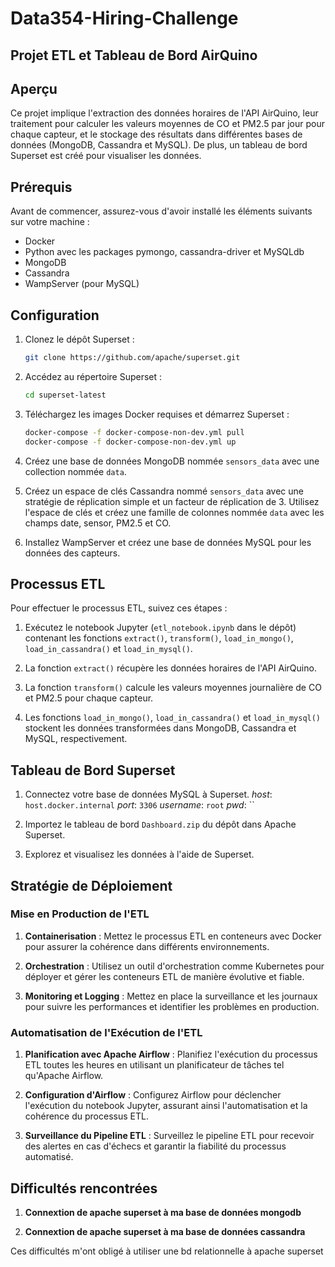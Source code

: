 # Data354-Hiring-Challenge
 
## Projet ETL et Tableau de Bord AirQuino

## Aperçu

Ce projet implique l'extraction des données horaires de l'API AirQuino, leur traitement pour calculer les valeurs moyennes de CO et PM2.5 par jour pour chaque capteur, et le stockage des résultats dans différentes bases de données (MongoDB, Cassandra et MySQL). De plus, un tableau de bord Superset est créé pour visualiser les données.

## Prérequis

Avant de commencer, assurez-vous d'avoir installé les éléments suivants sur votre machine :

- Docker
- Python avec les packages pymongo, cassandra-driver et MySQLdb
- MongoDB
- Cassandra
- WampServer (pour MySQL)

## Configuration

1. Clonez le dépôt Superset :

    ```bash
    git clone https://github.com/apache/superset.git
    ```

2. Accédez au répertoire Superset :

    ```bash
    cd superset-latest
    ```

3. Téléchargez les images Docker requises et démarrez Superset :

    ```bash
    docker-compose -f docker-compose-non-dev.yml pull
    docker-compose -f docker-compose-non-dev.yml up
    ```

4. Créez une base de données MongoDB nommée `sensors_data` avec une collection nommée `data`.

5. Créez un espace de clés Cassandra nommé `sensors_data` avec une stratégie de réplication simple et un facteur de réplication de 3. Utilisez l'espace de clés et créez une famille de colonnes nommée `data` avec les champs date, sensor, PM2.5 et CO.

6. Installez WampServer et créez une base de données MySQL pour les données des capteurs.

## Processus ETL

Pour effectuer le processus ETL, suivez ces étapes :

1. Exécutez le notebook Jupyter (`etl_notebook.ipynb` dans le dépôt) contenant les fonctions `extract()`, `transform()`, `load_in_mongo()`, `load_in_cassandra()` et `load_in_mysql()`.

2. La fonction `extract()` récupère les données horaires de l'API AirQuino.

3. La fonction `transform()` calcule les valeurs moyennes journalière de CO et PM2.5 pour chaque capteur.

4. Les fonctions `load_in_mongo()`, `load_in_cassandra()` et `load_in_mysql()` stockent les données transformées dans MongoDB, Cassandra et MySQL, respectivement.

## Tableau de Bord Superset

1. Connectez votre base de données MySQL à Superset.
*host*: `host.docker.internal`
*port*: `3306`
*username*: `root`
*pwd*: ``

2. Importez le tableau de bord  `Dashboard.zip` du dépôt dans Apache Superset.

3. Explorez et visualisez les données à l'aide de Superset.

## Stratégie de Déploiement

### Mise en Production de l'ETL

1. **Containerisation** : Mettez le processus ETL en conteneurs avec Docker pour assurer la cohérence dans différents environnements.

2. **Orchestration** : Utilisez un outil d'orchestration comme Kubernetes pour déployer et gérer les conteneurs ETL de manière évolutive et fiable.

3. **Monitoring et Logging** : Mettez en place la surveillance et les journaux pour suivre les performances et identifier les problèmes en production.

### Automatisation de l'Exécution de l'ETL

1. **Planification avec Apache Airflow** : Planifiez l'exécution du processus ETL toutes les heures en utilisant un planificateur de tâches tel qu'Apache Airflow.

2. **Configuration d'Airflow** : Configurez Airflow pour déclencher l'exécution du notebook Jupyter, assurant ainsi l'automatisation et la cohérence du processus ETL.

3. **Surveillance du Pipeline ETL** : Surveillez le pipeline ETL pour recevoir des alertes en cas d'échecs et garantir la fiabilité du processus automatisé.

## Difficultés rencontrées

1. **Connextion de apache superset à ma base de données mongodb**

2. **Connextion de apache superset à ma base de données cassandra**

Ces difficultés m'ont obligé à utiliser une bd relationnelle à apache superset
